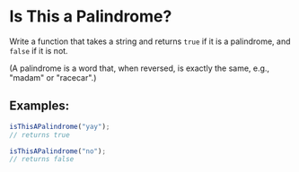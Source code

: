 # Is This a Palindrome?

Write a function that takes a string and returns `true` if it is a palindrome, and `false` if it is not.

(A palindrome is a word that, when reversed, is exactly the same, e.g., "madam" or "racecar".)

## Examples:

```javascript
isThisAPalindrome("yay");
// returns true

isThisAPalindrome("no");
// returns false
```
